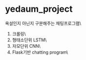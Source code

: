 # yedaum_project

욕설인지 아닌지 구분해주는 채팅프로그램\

1. 크롤링\
2. 형태소단위 LSTM\
3. 자모단위 CNN\
4. Flask기반 chatting program\
